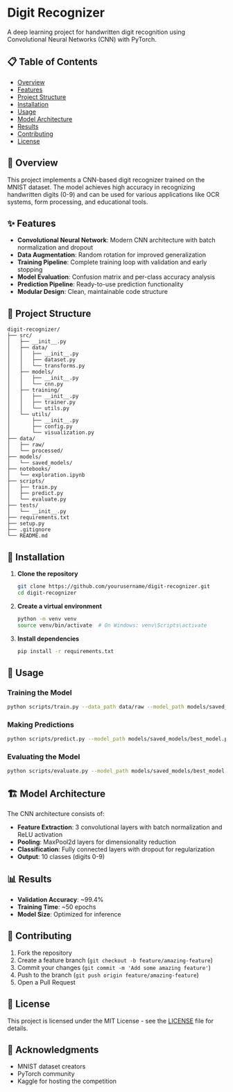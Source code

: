 # Digit Recognizer

A deep learning project for handwritten digit recognition using Convolutional Neural Networks (CNN) with PyTorch.

## 📋 Table of Contents

- [Overview](#overview)
- [Features](#features)
- [Project Structure](#project-structure)
- [Installation](#installation)
- [Usage](#usage)
- [Model Architecture](#model-architecture)
- [Results](#results)
- [Contributing](#contributing)
- [License](#license)

## 🎯 Overview

This project implements a CNN-based digit recognizer trained on the MNIST dataset. The model achieves high accuracy in recognizing handwritten digits (0-9) and can be used for various applications like OCR systems, form processing, and educational tools.

## ✨ Features

- **Convolutional Neural Network**: Modern CNN architecture with batch normalization and dropout
- **Data Augmentation**: Random rotation for improved generalization
- **Training Pipeline**: Complete training loop with validation and early stopping
- **Model Evaluation**: Confusion matrix and per-class accuracy analysis
- **Prediction Pipeline**: Ready-to-use prediction functionality
- **Modular Design**: Clean, maintainable code structure

## 📁 Project Structure

```
digit-recognizer/
├── src/
│   ├── __init__.py
│   ├── data/
│   │   ├── __init__.py
│   │   ├── dataset.py
│   │   └── transforms.py
│   ├── models/
│   │   ├── __init__.py
│   │   └── cnn.py
│   ├── training/
│   │   ├── __init__.py
│   │   ├── trainer.py
│   │   └── utils.py
│   └── utils/
│       ├── __init__.py
│       ├── config.py
│       └── visualization.py
├── data/
│   ├── raw/
│   └── processed/
├── models/
│   └── saved_models/
├── notebooks/
│   └── exploration.ipynb
├── scripts/
│   ├── train.py
│   ├── predict.py
│   └── evaluate.py
├── tests/
│   └── __init__.py
├── requirements.txt
├── setup.py
├── .gitignore
└── README.md
```

## 🚀 Installation

1. **Clone the repository**
   ```bash
   git clone https://github.com/yourusername/digit-recognizer.git
   cd digit-recognizer
   ```

2. **Create a virtual environment**
   ```bash
   python -m venv venv
   source venv/bin/activate  # On Windows: venv\Scripts\activate
   ```

3. **Install dependencies**
   ```bash
   pip install -r requirements.txt
   ```

## 📖 Usage

### Training the Model

```bash
python scripts/train.py --data_path data/raw --model_path models/saved_models --epochs 50
```

### Making Predictions

```bash
python scripts/predict.py --model_path models/saved_models/best_model.pth --input_path data/test.csv
```

### Evaluating the Model

```bash
python scripts/evaluate.py --model_path models/saved_models/best_model.pth --data_path data/raw
```

## 🏗️ Model Architecture

The CNN architecture consists of:

- **Feature Extraction**: 3 convolutional layers with batch normalization and ReLU activation
- **Pooling**: MaxPool2d layers for dimensionality reduction
- **Classification**: Fully connected layers with dropout for regularization
- **Output**: 10 classes (digits 0-9)

## 📊 Results

- **Validation Accuracy**: ~99.4%
- **Training Time**: ~50 epochs
- **Model Size**: Optimized for inference

## 🤝 Contributing

1. Fork the repository
2. Create a feature branch (`git checkout -b feature/amazing-feature`)
3. Commit your changes (`git commit -m 'Add some amazing feature'`)
4. Push to the branch (`git push origin feature/amazing-feature`)
5. Open a Pull Request

## 📄 License

This project is licensed under the MIT License - see the [LICENSE](LICENSE) file for details.

## 🙏 Acknowledgments

- MNIST dataset creators
- PyTorch community
- Kaggle for hosting the competition 